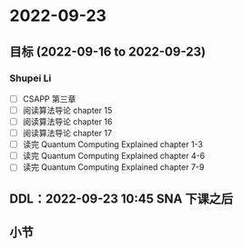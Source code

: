 # 2022-09-23
## 目标 (2022-09-16 to 2022-09-23)
### Shupei Li
- [ ] CSAPP 第三章
- [ ] 阅读算法导论 chapter 15
- [ ] 阅读算法导论 chapter 16
- [ ] 阅读算法导论 chapter 17
- [ ] 读完 Quantum Computing Explained chapter 1-3
- [ ] 读完 Quantum Computing Explained chapter 4-6
- [ ] 读完 Quantum Computing Explained chapter 7-9

## DDL：2022-09-23 10:45 SNA 下课之后

## 小节
